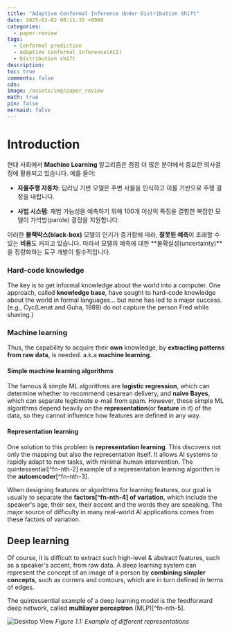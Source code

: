 ```yaml
---
title: "Adaptive Conformal Inference Under Distribution Shift"
date: 2025-02-02 00:11:35 +0900
categories:
  - paper-review
tags:
  - Conformal prediction
  - Adaptive Conformal Inference(ACI)
  - Distribution shift
description: 
toc: true
comments: false
cdn: 
image: /assets/img/paper_review
math: true
pin: false
mermaid: false
---
```

# Introduction

현대 사회에서 **Machine Learning** 알고리즘은 점점 더 많은 분야에서 중요한 의사결정에 활용되고 있습니다. 예를 들어:

- **자율주행 자동차**: 딥러닝 기반 모델은 주변 사물을 인식하고 이를 기반으로 주행 결정을 내립니다.

- **사법 시스템**: 재범 가능성을 예측하기 위해 100개 이상의 특징을 결합한 복잡한 모델이 가석방(parole) 결정을 지원합니다.

이러한 **블랙박스(black-box)** 모델의 인기가 증가함에 따라, **잘못된 예측**이 초래할 수 있는 **비용**도 커지고 있습니다. 
따라서 모델의 예측에 대한 **불확실성(uncertainty)**을 정량화하는 도구 개발이 필수적입니다.


### Hard-code knowledge

The key is to get informal knowledge about the world into a computer.
One approach, called **knowledge base**, have sought to hard-code knowledge about the world in formal languages... but none has led to a major success.
(e.g., Cyc(Lenat and Guha, 1989) do not capture the person Fred while shaving.)

### Machine learning

Thus, the capability to acquire their **own** knowledge, by **extracting patterns from raw data**, is needed. a.k.a **machine learning**.

#### Simple machine learning algorithms

The famous & simple ML algorithms are **logistic regression**, which can determine whether to recommend cesarean delivery, and **naive Bayes**, which can separate legitimate e-mail from spam.
However, these simple ML algorithms depend heavily on the **representation**(or **feature** in it) of the data, so they cannot influence how features are defined in any way.



#### Representation learning

One solution to this problem is **representation learning**.
This discovers not only the mapping but also the representation itself.
It allows AI systems to rapidly adapt to new tasks, with minimal human intervention.
The quintessential[^fn-nth-2] example of a representation learning algorithm is the **autoencoder**[^fn-nth-3].

When designing features or algorithms for learning features, our goal is usually to separate the **factors[^fn-nth-4] of variation**, which include the speaker's age, their sex, their accent and the words they are speaking.
The major source of difficulty in many real-world AI applications comes from these factors of variation.

## Deep learning


Of course, it is difficult to extract such high-level & abstract features, such as a speaker's accent, from raw data.
A deep learning system can represent the concept of an image of a person by **combining simpler concepts**, such as corners and contours, which are in turn defined in terms of edges.

The quintessential example of a deep learning model is the feedforward deep network, called **multilayer perceptron** (MLP)[^fn-nth-5].

![Desktop View](aci/fig1.1.png)
_Figure 1.1: Example of different representations_